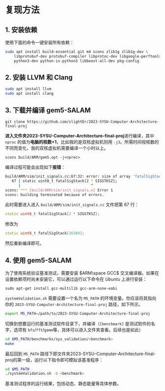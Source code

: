 # 复现方法

## 1. 安装依赖

使用下面的命令一键安装所有依赖：
```bash
sudo apt install build-essential git m4 scons zlib1g zlib1g-dev \
    libprotobuf-dev protobuf-compiler libprotoc-dev libgoogle-perftools-dev \
    python3-dev python-is-python3 libboost-all-dev pkg-config
```

## 2. 安装 LLVM 和 Clang
```bash
sudo apt install llvm
sudo apt install clang
```

## 3. 下载并编译 gem5-SALAM
```
git clone https://github.com/slightDr/2023-SYSU-Computer-Architecture-final-proj
```
**进入文件夹2023-SYSU-Computer-Architecture-final-proj**进行编译，其中 `nproc` 的值为**电脑的核数+1**，比如我的是双核虚拟机则用 `-j3`。所需时间视核数的不同而变化，我的双核虚拟机需要编译一个小时以上。
```
scons build/ARM/gem5.opt -j<nproc>
```
编译过程可能会出现如下**报错**：
```bash
build/ARM/sim/init_signals.cc:67:32: error: size of array 'fatalSigStack' is not an integral constant-expression
   67 | static uint8_t fatalSigStack[2 * SIGSTKSZ];
      |                                ^
scons: *** [build/ARM/sim/init_signals.o] Error 1
scons: building terminated because of errors.
```
此时需要进入进入 `build/ARM/sim/init_signals.cc` 文件把第 67 行：
```c++
static uint8_t fatalSigStack[2 * SIGSTKSZ];
```
修改为
```c++
static uint8_t fatalSigStack[16384];
```
然后重新编译即可。

## 4. 使用 gem5-SALAM
为了使用系统验证基准测试，需要安装 $ARM\space GCC$ 交叉编译器。如果在设置依赖项时尚未安装它，可以通过运行以下命令在 $Ubuntu$ 上进行安装：

```shell
sudo apt-get install gcc-multilib gcc-arm-none-eabi
```

`systemValidation.sh` 需要设置一个名为 `M5_PATH` 的环境变量。你应该将其指向你的 `2023-SYSU-Computer-Architecture-final-proj` 路径，如下所示。

```bash
export M5_PATH=/path/to/2023-SYSU-Computer-Architecture-final-proj
```

切换到想要运行的基准测试软件目录下，并编译（`[benchmark]` 是测试软件的名字，选项有 `bfs`/`fft`/`gemm`等，具体可以进入文件夹查看。后续也是如此）

```bash
cd $M5_PATH/benchmarks/sys_validation/<benchmark>
make
```

最后回到 `M5_PATH` 路径下即文件夹2023-SYSU-Computer-Architecture-final-proj的第一级，运行以下指令即可模拟该基准程序：

```bash
cd $M5_PATH
./systemValidation.sh -b <benchmark>
```

基准测试程序的运行结果，包括动态、静态能量等具体参数。
